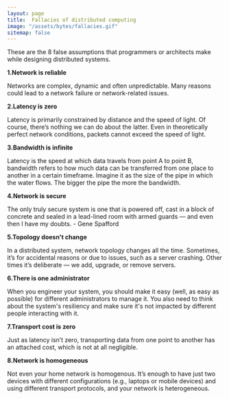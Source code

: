 ```yaml
---
layout: page
title:  Fallacies of distributed computing
image: "/assets/bytes/fallacies.gif"
sitemap: false
---
```


These are the 8 false assumptions that programmers or architects make while designing distributed systems.

**1.Network is reliable**

Networks are complex, dynamic and often unpredictable. Many reasons could lead to a network failure or network-related issues.

**2.Latency is zero**

Latency is primarily constrained by distance and the speed of light. Of course, there’s nothing we can do about the latter. Even in theoretically perfect network conditions, packets cannot exceed the speed of light.

**3.Bandwidth is infinite**

Latency is the speed at which data travels from point A to point B, bandwidth refers to how much data can be transferred from one place to another in a certain timeframe. Imagine it as the size of the pipe in which the water flows. The bigger the pipe the more the bandwidth.

**4.Network is secure**

The only truly secure system is one that is powered off, cast in a block of concrete and sealed in a lead-lined room with armed guards — and even then I have my doubts. - Gene Spafford

**5.Topology doesn't change**

In a distributed system, network topology changes all the time. Sometimes, it’s for accidental reasons or due to issues, such as a server crashing. Other times it’s deliberate — we add, upgrade, or remove servers.

**6.There is one administrator**

When you engineer your system, you should make it easy (well, as easy as possible) for different administrators to manage it. You also need to think about the system's resiliency and make sure it's not impacted by different people interacting with it.

**7.Transport cost is zero**

Just as latency isn’t zero, transporting data from one point to another has an attached cost, which is not at all negligible.

**8.Network is homogeneous**

Not even your home network is homogenous. It’s enough to have just two devices with different configurations (e.g., laptops or mobile devices) and using different transport protocols, and your network is heterogeneous.
